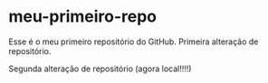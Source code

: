 # meu-primeiro-repo
Esse é o meu primeiro repositório do GitHub.
Primeira alteração de repositório.

Segunda alteração de repositório (agora local!!!!)
